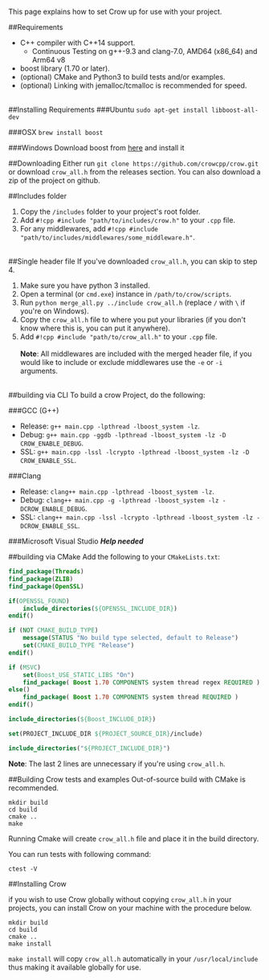 This page explains how to set Crow up for use with your project.


##Requirements
 - C++ compiler with C++14 support.
    - Continuous Testing on g++-9.3 and clang-7.0, AMD64 (x86_64) and Arm64 v8
 - boost library (1.70 or later).
 - (optional) CMake and Python3 to build tests and/or examples.
 - (optional) Linking with jemalloc/tcmalloc is recommended for speed.
<br><br>

##Installing Requirements
###Ubuntu
`sudo apt-get install libboost-all-dev`

###OSX
`brew install boost`

###Windows
Download boost from [here](https://www.boost.org/) and install it

##Downloading
Either run `git clone https://github.com/crowcpp/crow.git` or download `crow_all.h` from the releases section. You can also download a zip of the project on github.

##Includes folder
1. Copy the `/includes` folder to your project's root folder.
2. Add `#!cpp #include "path/to/includes/crow.h"` to your `.cpp` file.
3. For any middlewares, add `#!cpp #include "path/to/includes/middlewares/some_middleware.h"`.
<br><br>

##Single header file
If you've downloaded `crow_all.h`, you can skip to step 4.

1. Make sure you have python 3 installed. 
2. Open a terminal (or `cmd.exe`) instance in `/path/to/crow/scripts`.
3. Run `python merge_all.py ../include crow_all.h` (replace `/` with `\` if you're on Windows).
4. Copy the `crow_all.h` file to where you put your libraries (if you don't know where this is, you can put it anywhere).
5. Add `#!cpp #include "path/to/crow_all.h"` to your `.cpp` file.
<br><br>
**Note**: All middlewares are included with the merged header file, if you would like to include or exclude middlewares use the `-e` or `-i` arguments.
<br><br>

##building via CLI
To build a crow Project, do the following:

###GCC (G++)
 - Release: `g++ main.cpp -lpthread -lboost_system -lz`.
 - Debug: `g++ main.cpp -ggdb -lpthread -lboost_system -lz -D CROW_ENABLE_DEBUG`.
 - SSL: `g++ main.cpp -lssl -lcrypto -lpthread -lboost_system -lz -D CROW_ENABLE_SSL`.

###Clang
 - Release: `clang++ main.cpp -lpthread -lboost_system -lz`.
 - Debug: `clang++ main.cpp -g -lpthread -lboost_system -lz -DCROW_ENABLE_DEBUG`.
 - SSL: `clang++ main.cpp -lssl -lcrypto -lpthread -lboost_system -lz -DCROW_ENABLE_SSL`.

###Microsoft Visual Studio
***Help needed***


##building via CMake
Add the following to your `CMakeLists.txt`:
``` cmake linenums="1"
find_package(Threads)
find_package(ZLIB)
find_package(OpenSSL)

if(OPENSSL_FOUND)
	include_directories(${OPENSSL_INCLUDE_DIR})
endif()

if (NOT CMAKE_BUILD_TYPE)
	message(STATUS "No build type selected, default to Release")
	set(CMAKE_BUILD_TYPE "Release")
endif()

if (MSVC)
	set(Boost_USE_STATIC_LIBS "On")
	find_package( Boost 1.70 COMPONENTS system thread regex REQUIRED )
else()
	find_package( Boost 1.70 COMPONENTS system thread REQUIRED )
endif()

include_directories(${Boost_INCLUDE_DIR})

set(PROJECT_INCLUDE_DIR ${PROJECT_SOURCE_DIR}/include)

include_directories("${PROJECT_INCLUDE_DIR}")
```
**Note**: The last 2 lines are unnecessary if you're using `crow_all.h`.

##Building Crow tests and examples
Out-of-source build with CMake is recommended.

```
mkdir build
cd build
cmake ..
make
```
Running Cmake will create `crow_all.h` file and place it in the build directory.<br>

You can run tests with following command:
```
ctest -V
```

##Installing Crow

if you wish to use Crow globally without copying `crow_all.h` in your projects, you can install Crow on your machine with the procedure below.

```
mkdir build
cd build
cmake ..
make install
```
`make install` will copy `crow_all.h` automatically in your `/usr/local/include` thus making it available globally for use.<br>
